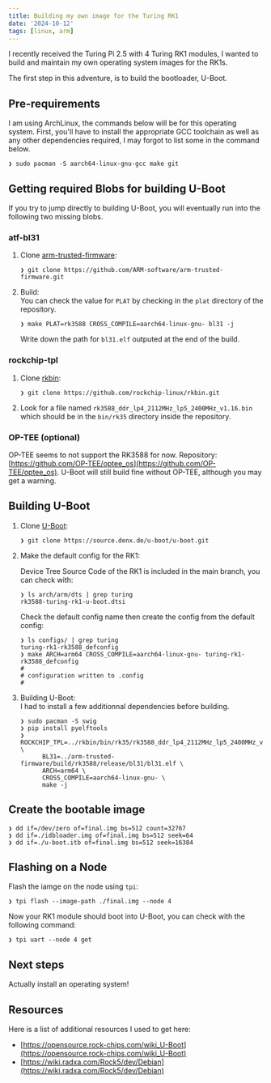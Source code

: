 ```yaml
---
title: Building my own image for the Turing RK1
date: '2024-10-12'
tags: [linux, arm]
---
```


I recently received the Turing Pi 2.5 with 4 Turing RK1 modules, I wanted to build and maintain my own operating system images for the RK1s.

<!-- more -->

The first step in this adventure, is to build the bootloader, U-Boot.

## Pre-requirements

I am using ArchLinux, the commands below will be for this operating system.
First, you'll have to install the appropriate GCC toolchain as well as any other dependencies required, I may forgot to list some in the command below.

```shell
❯ sudo pacman -S aarch64-linux-gnu-gcc make git
```

## Getting required Blobs for building U-Boot

If you try to jump directly to building U-Boot, you will eventually run into the following two missing blobs.

### atf-bl31

1. Clone [arm-trusted-firmware](https://github.com/ARM-software/arm-trusted-firmware):
   ```shell
   ❯ git clone https://github.com/ARM-software/arm-trusted-firmware.git
   ```

2. Build:\
   You can check the value for `PLAT` by checking in the `plat` directory of the repository.
   ```shell
   ❯ make PLAT=rk3588 CROSS_COMPILE=aarch64-linux-gnu- bl31 -j
   ```
   Write down the path for `bl31.elf` outputed at the end of the build.

### rockchip-tpl

1. Clone [rkbin](https://github.com/rockchip-linux/rkbin):
   ```shell
   ❯ git clone https://github.com/rockchip-linux/rkbin.git
   ```

2. Look for a file named `rk3588_ddr_lp4_2112MHz_lp5_2400MHz_v1.16.bin` which should be in the `bin/rk35` directory inside the repository.

### OP-TEE (optional)

OP-TEE seems to not support the RK3588 for now.
Repository: [https://github.com/OP-TEE/optee_os](https://github.com/OP-TEE/optee_os).
U-Boot will still build fine without OP-TEE, although you may get a warning.

## Building U-Boot

1. Clone [U-Boot](https://github.com/u-boot/u-boot):
   ```shell
   ❯ git clone https://source.denx.de/u-boot/u-boot.git
   ```

2. Make the default config for the RK1:

   Device Tree Source Code of the RK1 is included in the main branch, you can check with:
   ```shell
   ❯ ls arch/arm/dts | grep turing
   rk3588-turing-rk1-u-boot.dtsi
   ```

   Check the default config name then create the config from the default config:
   ```shell
   ❯ ls configs/ | grep turing
   turing-rk1-rk3588_defconfig
   ❯ make ARCH=arm64 CROSS_COMPILE=aarch64-linux-gnu- turing-rk1-rk3588_defconfig
   #
   # configuration written to .config
   #
   ```

3. Building U-Boot:\
   I had to install a few additionnal dependencies before building.
   ```shell
   ❯ sudo pacman -S swig
   ❯ pip install pyelftools
   ❯ ROCKCHIP_TPL=../rkbin/bin/rk35/rk3588_ddr_lp4_2112MHz_lp5_2400MHz_v1.16.bin \
         BL31=../arm-trusted-firmware/build/rk3588/release/bl31/bl31.elf \
         ARCH=arm64 \
         CROSS_COMPILE=aarch64-linux-gnu- \
         make -j
   ```

## Create the bootable image

```shell
❯ dd if=/dev/zero of=final.img bs=512 count=32767
❯ dd if=./idbloader.img of=final.img bs=512 seek=64
❯ dd if=./u-boot.itb of=final.img bs=512 seek=16384
```

## Flashing on a Node

Flash the iamge on the node using `tpi`:
```shell
❯ tpi flash --image-path ./final.img --node 4
```

Now your RK1 module should boot into U-Boot, you can check with the following command:
```shell
❯ tpi uart --node 4 get
```

## Next steps

Actually install an operating system!

## Resources

Here is a list of additional resources I used to get here:
- [https://opensource.rock-chips.com/wiki_U-Boot](https://opensource.rock-chips.com/wiki_U-Boot)
- [https://wiki.radxa.com/Rock5/dev/Debian](https://wiki.radxa.com/Rock5/dev/Debian)
